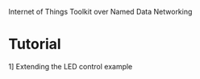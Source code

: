 Internet of Things Toolkit
over
Named Data Networking

Tutorial
=========

1] Extending the LED control example

